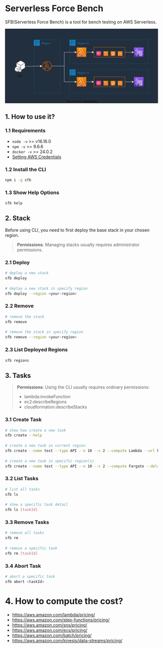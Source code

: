 # Serverless Force Bench

SFB(Serverless Force Bench) is a tool for bench testing on AWS Serverless.

![sfb.svg](sfb.svg)

## 1. How to use it?

### 1.1 Requirements

- `node -v` >= v16.16.0
- `npm -v` >= 9.6.6
- `docker -v` >= 24.0.2
- [Setting AWS Credentials](https://docs.aws.amazon.com/sdk-for-javascript/v2/developer-guide/setting-credentials-node.html)

### 1.2 Install the CLI

```bash
npm i -g sfb
```

### 1.3 Show Help Options

```bash
sfb help
```

## 2. Stack

Before using CLI, you need to first deploy the base stack in your chosen region.

> **Permissions**: Managing stacks usually requires administrator permissions.

### 2.1 Deploy

```bash
# deploy a new stack
sfb deploy

# deploy a new stack in specify region
sfb deploy --region <your-region>
```

### 2.2 Remove

```bash
# remove the stack
sfb remove

# remove the stack in specify region
sfb remove --region <your-region>
```

### 2.3 List Deployed Regions

```bash
sfb regions
```

## 3. Tasks

> **Permissions**: Using the CLI usually requires ordinary permissions:
> - lambda:invokeFunction
> - ec2:describeRegions
> - cloudformation:describeStacks

### 3.1 Create Task

```bash
# show how create a new task
sfb create --help

# create a new task in current region
sfb create --name test --type API --n 10 --c 2 --compute Lambda --url https://api.com

# create a new task in specific region(s)
sfb create --name test --type API --n 10 --c 2 --compute Fargate --delay 30 --url https://api.com --regions ap-southeast-1,us-east-2

```

### 3.2 List Tasks

```bash
# list all tasks
sfb ls

# show a specific task detail
sfb ls [taskId]

```

### 3.3 Remove Tasks

```bash
# remove all tasks
sfb rm

# remove a specific task
sfb rm [taskId]

```

### 3.4 Abort Task

```bash
# abort a specific task
sfb abort <taskId>
```

# 4. How to compute the cost?

- https://aws.amazon.com/lambda/pricing/
- https://aws.amazon.com/step-functions/pricing/
- https://aws.amazon.com/sns/pricing/
- https://aws.amazon.com/ecs/pricing/
- https://aws.amazon.com/batch/pricing/
- https://aws.amazon.com/kinesis/data-streams/pricing/
